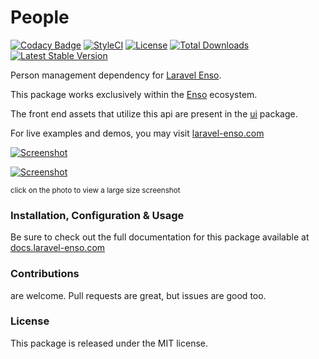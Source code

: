 # People

[![Codacy Badge](https://app.codacy.com/project/badge/Grade/be960df08ec54574941a262c824dc35e)](https://www.codacy.com/gh/laravel-enso/people?utm_source=github.com&amp;utm_medium=referral&amp;utm_content=laravel-enso/people&amp;utm_campaign=Badge_Grade)
[![StyleCI](https://github.styleci.io/repos/151952913/shield?branch=master)](https://github.styleci.io/repos/151952913)
[![License](https://poser.pugx.org/laravel-enso/people/license)](https://packagist.org/packages/laravel-enso/people)
[![Total Downloads](https://poser.pugx.org/laravel-enso/people/downloads)](https://packagist.org/packages/laravel-enso/people)
[![Latest Stable Version](https://poser.pugx.org/laravel-enso/people/version)](https://packagist.org/packages/laravel-enso/people)

Person management dependency for [Laravel Enso](https://github.com/laravel-enso/Enso).

This package works exclusively within the [Enso](https://github.com/laravel-enso/Enso) ecosystem.

The front end assets that utilize this api are present in the [ui](https://github.com/enso-ui/ui) package.

For live examples and demos, you may visit [laravel-enso.com](https://www.laravel-enso.com)

[![Screenshot](https://laravel-enso.github.io/people/screenshots/bulma_001_thumb.png)](https://laravel-enso.github.io/people/screenshots/bulma_001.png)

[![Screenshot](https://laravel-enso.github.io/people/screenshots/bulma_002_thumb.png)](https://laravel-enso.github.io/people/screenshots/bulma_002.png)

<sup>click on the photo to view a large size screenshot</sup>

### Installation, Configuration & Usage

Be sure to check out the full documentation for this package available at [docs.laravel-enso.com](https://docs.laravel-enso.com/backend/people.html)

### Contributions

are welcome. Pull requests are great, but issues are good too.

### License

This package is released under the MIT license.
